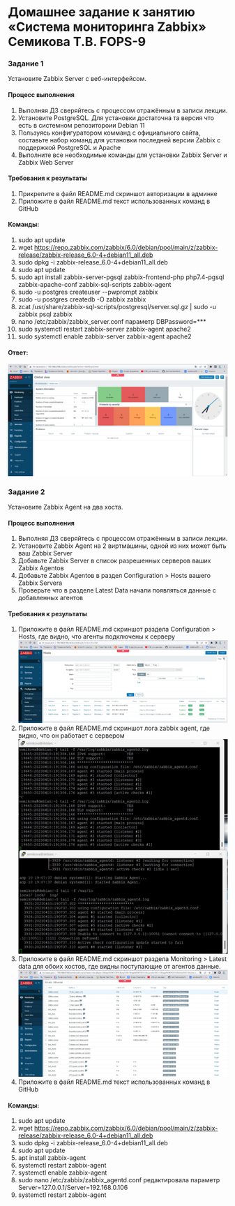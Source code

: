 # Домашнее задание к занятию «Система мониторинга Zabbix» Семикова Т.В. FOPS-9

### Задание 1 

Установите Zabbix Server с веб-интерфейсом.

#### Процесс выполнения
1. Выполняя ДЗ сверяйтесь с процессом отражённым в записи лекции.
2. Установите PostgreSQL. Для установки достаточна та версия что есть в системном репозитороии Debian 11
3. Пользуясь конфигуратором комманд с официального сайта, составьте набор команд для установки последней версии Zabbix с поддержкой PostgreSQL и Apache
4. Выполните все необходимые команды для установки Zabbix Server и Zabbix Web Server

#### Требования к результаты 
1. Прикрепите в файл README.md скриншот авторизации в админке
2. Приложите в файл README.md текст использованных команд в GitHub

#### Команды:
1. sudo apt update
2. wget https://repo.zabbix.com/zabbix/6.0/debian/pool/main/z/zabbix-release/zabbix-release_6.0-4+debian11_all.deb
3. sudo dpkg -i zabbix-release_6.0-4+debian11_all.deb
4. sudo apt update
5. sudo apt install zabbix-server-pgsql zabbix-frontend-php php7.4-pgsql zabbix-apache-conf zabbix-sql-scripts zabbix-agent
6. sudo -u postgres createuser --pwprompt zabbix
7. sudo -u postgres createdb -O zabbix zabbix
8. zcat /usr/share/zabbix-sql-scripts/postgresql/server.sql.gz | sudo -u zabbix psql zabbix
9. nano /etc/zabbix/zabbix_server.conf параметр DBPassword=***
10. sudo systemctl restart zabbix-server zabbix-agent apache2
11. sudo systemctl enable zabbix-server zabbix-agent apache2

#### Ответ:
![alt text](https://github.com/SemikovaTV/hw_zabbix/blob/main/1.jpg)

### Задание 2 

Установите Zabbix Agent на два хоста.

#### Процесс выполнения
1. Выполняя ДЗ сверяйтесь с процессом отражённым в записи лекции.
2. Установите Zabbix Agent на 2 виртмашины, одной из них может быть ваш Zabbix Server
3. Добавьте Zabbix Server в список разрешенных серверов ваших Zabbix Agentов
4. Добавьте Zabbix Agentов в раздел Configuration > Hosts вашего Zabbix Servera
5. Проверьте что в разделе Latest Data начали появляться данные с добавленных агентов

#### Требования к результаты 
1. Приложите в файл README.md скриншот раздела Configuration > Hosts, где видно, что агенты подключены к серверу
![alt text](https://github.com/SemikovaTV/hw_zabbix/blob/main/2.jpg)
2. Приложите в файл README.md скриншот лога zabbix agent, где видно, что он работает с сервером
![alt text](https://github.com/SemikovaTV/hw_zabbix/blob/main/3.jpg)
3. Приложите в файл README.md скриншот раздела Monitoring > Latest data для обоих хостов, где видны поступающие от агентов данные.
![alt text](https://github.com/SemikovaTV/hw_zabbix/blob/main/4.jpg)
4. Приложите в файл README.md текст использованных команд в GitHub

#### Команды:
1. sudo apt update
2. wget https://repo.zabbix.com/zabbix/6.0/debian/pool/main/z/zabbix-release/zabbix-release_6.0-4+debian11_all.deb
3. sudo dpkg -i zabbix-release_6.0-4+debian11_all.deb
4. sudo apt update
5. apt install zabbix-agent
6. systemctl restart zabbix-agent
7. systemctl enable zabbix-agent
8. sudo nano /etc/zabbix/zabbix_agentd.conf редактировала параметр Server=127.0.0.1/Server=192.168.0.106
9. systemctl restart zabbix-agent
